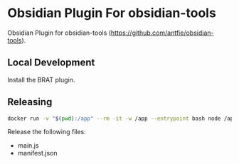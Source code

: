 # Obsidian Plugin For obsidian-tools

Obsidian Plugin for obsidian-tools (https://github.com/antfie/obsidian-tools).

## Local Development

Install the BRAT plugin.

## Releasing

```bash
docker run -v "$(pwd):/app" --rm -it -w /app --entrypoint bash node /app/scripts/build.sh
```

Release the following files:
- main.js
- manifest.json
